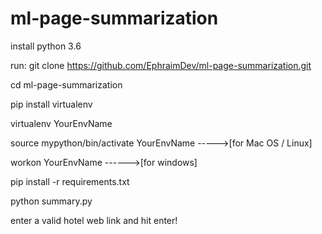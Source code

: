 # ml-page-summarization
install python 3.6 

run:
git clone https://github.com/EphraimDev/ml-page-summarization.git

cd ml-page-summarization

pip install virtualenv

virtualenv YourEnvName

source mypython/bin/activate YourEnvName    ----->[for Mac OS / Linux]

workon YourEnvName        ------>[for windows]

pip install -r requirements.txt

python summary.py

enter a valid hotel web link and  hit enter!
